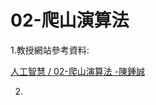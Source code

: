 # 02-爬山演算法	

1.教授網站參考資料:

<a href="https://misavo.com/blog/%E9%99%B3%E9%8D%BE%E8%AA%A0/%E6%9B%B8%E7%B1%8D/%E4%BA%BA%E5%B7%A5%E6%99%BA%E6%85%A7/02-%E7%88%AC%E5%B1%B1%E6%BC%94%E7%AE%97%E6%B3%95">人工智慧 / 02-爬山演算法 -陳鍾誠 </a>

2.
